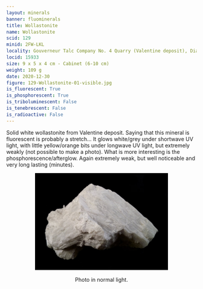 ```yaml
---
layout: minerals
banner: fluominerals
title: Wollastonite
name: Wollastonite
scid: 129
minid: 2FW-LKL
locality: Gouverneur Talc Company No. 4 Quarry (Valentine deposit), Diana Township, Lewis Co., New York, USA
locid: 15933
size: 9 x 5 x 4 cm - Cabinet (6-10 cm)
weight: 109 g
date: 2020-12-30
figure: 129-Wollastonite-01-visible.jpg
is_fluorescent: True
is_phosphorescent: True
is_triboluminescent: False
is_tenebrescent: False
is_radioactive: False
---
```

Solid white wollastonite from Valentine deposit. Saying that this mineral is fluorescent is probably a stretch… It glows white/grey under shortwave UV light, with little yellow/orange bits under longwave UV light, but extremely weakly (not possible to make a photo). What is more interesting is the phosphorescence/afterglow. Again extremely weak, but well noticeable and very long lasting (minutes).

<figure style='text-align:center;margin:0 auto;width:100%'><img width='70%' src='/img/minerals/129-Wollastonite-01-visible.jpg'><figcaption style='padding:1em 0 2em'>Photo in normal light.</figcaption></figure>

